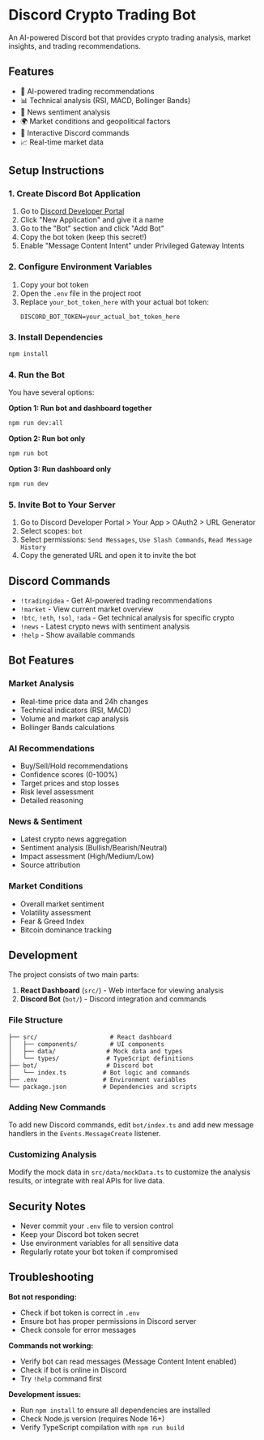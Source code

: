 # Discord Crypto Trading Bot

An AI-powered Discord bot that provides crypto trading analysis, market insights, and trading recommendations.

## Features

- 🤖 AI-powered trading recommendations
- 📊 Technical analysis (RSI, MACD, Bollinger Bands)
- 📰 News sentiment analysis
- 🌍 Market conditions and geopolitical factors
- 💬 Interactive Discord commands
- 📈 Real-time market data

## Setup Instructions

### 1. Create Discord Bot Application

1. Go to [Discord Developer Portal](https://discord.com/developers/applications)
2. Click "New Application" and give it a name
3. Go to the "Bot" section and click "Add Bot"
4. Copy the bot token (keep this secret!)
5. Enable "Message Content Intent" under Privileged Gateway Intents

### 2. Configure Environment Variables

1. Copy your bot token
2. Open the `.env` file in the project root
3. Replace `your_bot_token_here` with your actual bot token:
   ```
   DISCORD_BOT_TOKEN=your_actual_bot_token_here
   ```

### 3. Install Dependencies

```bash
npm install
```

### 4. Run the Bot

You have several options:

**Option 1: Run bot and dashboard together**
```bash
npm run dev:all
```

**Option 2: Run bot only**
```bash
npm run bot
```

**Option 3: Run dashboard only**
```bash
npm run dev
```

### 5. Invite Bot to Your Server

1. Go to Discord Developer Portal > Your App > OAuth2 > URL Generator
2. Select scopes: `bot`
3. Select permissions: `Send Messages`, `Use Slash Commands`, `Read Message History`
4. Copy the generated URL and open it to invite the bot

## Discord Commands

- `!tradingidea` - Get AI-powered trading recommendations
- `!market` - View current market overview
- `!btc`, `!eth`, `!sol`, `!ada` - Get technical analysis for specific crypto
- `!news` - Latest crypto news with sentiment analysis
- `!help` - Show available commands

## Bot Features

### Market Analysis
- Real-time price data and 24h changes
- Technical indicators (RSI, MACD)
- Volume and market cap analysis
- Bollinger Bands calculations

### AI Recommendations
- Buy/Sell/Hold recommendations
- Confidence scores (0-100%)
- Target prices and stop losses
- Risk level assessment
- Detailed reasoning

### News & Sentiment
- Latest crypto news aggregation
- Sentiment analysis (Bullish/Bearish/Neutral)
- Impact assessment (High/Medium/Low)
- Source attribution

### Market Conditions
- Overall market sentiment
- Volatility assessment
- Fear & Greed Index
- Bitcoin dominance tracking

## Development

The project consists of two main parts:

1. **React Dashboard** (`src/`) - Web interface for viewing analysis
2. **Discord Bot** (`bot/`) - Discord integration and commands

### File Structure

```
├── src/                    # React dashboard
│   ├── components/         # UI components
│   ├── data/              # Mock data and types
│   └── types/             # TypeScript definitions
├── bot/                   # Discord bot
│   └── index.ts          # Bot logic and commands
├── .env                  # Environment variables
└── package.json          # Dependencies and scripts
```

### Adding New Commands

To add new Discord commands, edit `bot/index.ts` and add new message handlers in the `Events.MessageCreate` listener.

### Customizing Analysis

Modify the mock data in `src/data/mockData.ts` to customize the analysis results, or integrate with real APIs for live data.

## Security Notes

- Never commit your `.env` file to version control
- Keep your Discord bot token secret
- Use environment variables for all sensitive data
- Regularly rotate your bot token if compromised

## Troubleshooting

**Bot not responding:**
- Check if bot token is correct in `.env`
- Ensure bot has proper permissions in Discord server
- Check console for error messages

**Commands not working:**
- Verify bot can read messages (Message Content Intent enabled)
- Check if bot is online in Discord
- Try `!help` command first

**Development issues:**
- Run `npm install` to ensure all dependencies are installed
- Check Node.js version (requires Node 16+)
- Verify TypeScript compilation with `npm run build`